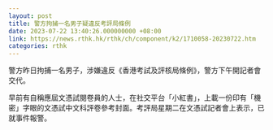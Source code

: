 ```yaml
---
layout: post
title: 警方拘捕一名男子疑違反考評局條例
date: 2023-07-22 13:40:26.000000000 +08:00
link: https://news.rthk.hk/rthk/ch/component/k2/1710058-20230722.htm
categories: rthk
---
```


警方昨日拘捕一名男子，涉嫌違反《香港考試及評核局條例》，警方下午開記者會交代。

早前有自稱應屆文憑試閱卷員的人士，在社交平台「小紅書」，上載一份印有「機密」字眼的文憑試中文科評卷參考封面。考評局星期二在文憑試記者會上表示，已就事件報警。
